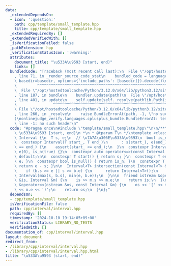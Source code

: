 ```yaml
---
data:
  _extendedDependsOn:
  - icon: ':question:'
    path: cpp/template/small_template.hpp
    title: cpp/template/small_template.hpp
  _extendedRequiredBy: []
  _extendedVerifiedWith: []
  _isVerificationFailed: false
  _pathExtension: hpp
  _verificationStatusIcon: ':warning:'
  attributes:
    document_title: "\u533A\u9593 [start, end)"
    links: []
  bundledCode: "Traceback (most recent call last):\n  File \"/opt/hostedtoolcache/Python/3.12.0/x64/lib/python3.12/site-packages/onlinejudge_verify/documentation/build.py\"\
    , line 71, in _render_source_code_stat\n    bundled_code = language.bundle(stat.path,\
    \ basedir=basedir, options={'include_paths': [basedir]}).decode()\n          \
    \         ^^^^^^^^^^^^^^^^^^^^^^^^^^^^^^^^^^^^^^^^^^^^^^^^^^^^^^^^^^^^^^^^^^^^^^^^^^^^^^^^^\n\
    \  File \"/opt/hostedtoolcache/Python/3.12.0/x64/lib/python3.12/site-packages/onlinejudge_verify/languages/cplusplus.py\"\
    , line 187, in bundle\n    bundler.update(path)\n  File \"/opt/hostedtoolcache/Python/3.12.0/x64/lib/python3.12/site-packages/onlinejudge_verify/languages/cplusplus_bundle.py\"\
    , line 401, in update\n    self.update(self._resolve(pathlib.Path(included), included_from=path))\n\
    \                ^^^^^^^^^^^^^^^^^^^^^^^^^^^^^^^^^^^^^^^^^^^^^^^^^^^^^^^^^\n \
    \ File \"/opt/hostedtoolcache/Python/3.12.0/x64/lib/python3.12/site-packages/onlinejudge_verify/languages/cplusplus_bundle.py\"\
    , line 260, in _resolve\n    raise BundleErrorAt(path, -1, \"no such header\"\
    )\nonlinejudge_verify.languages.cplusplus_bundle.BundleErrorAt: template/small_template.hpp:\
    \ line -1: no such header\n"
  code: "#pragma once\n#include \"template/small_template.hpp\"\n\n/**\n * @brief\
    \ \u533A\u9593 [start, end)\n *\n * @tparam T\n */\ntemplate <class T = ll> class\
    \ Interval {\n  T s, e;\n  // \u7A7A\u306E\u533A\u9593\n  bool is_n;\n\npublic:\n\
    \  constexpr Interval(T start_, T end_)\n      : s(start_), e(end_), is_n(start_\
    \ == end_) {\n    assert(start_ <= end_);\n  }\n  constexpr Interval() : s(0),\
    \ e(0), is_n(true) {}\n  constexpr auto operator<=>(const Interval &r) const =\
    \ default;\n\n  constexpr T start() { return s; }\n  constexpr T end() { return\
    \ e; }\n  constexpr bool is_null() { return is_n; }\n  constexpr T length() {\
    \ return e - s; }\n\n  Interval<T> intersection(const Interval<T> &b) const {\n\
    \    if (b.s >= e || s >= b.e) {\n      return Interval<T>();\n    }\n    return\
    \ Interval(max(s, b.s), min(e, b.e));\n  }\n\n  friend istream &operator>>(istream\
    \ &is, Interval &m) {\n    is >> m.s >> m.e;\n    return is;\n  }\n  friend ostream\
    \ &operator<<(ostream &os, const Interval &m) {\n    os << '[' << m.s << \", \"\
    \ << m.e << ')';\n    return os;\n  }\n};"
  dependsOn:
  - cpp/template/small_template.hpp
  isVerificationFile: false
  path: cpp/interval/interval.hpp
  requiredBy: []
  timestamp: '2024-10-10 19:14:05+09:00'
  verificationStatus: LIBRARY_NO_TESTS
  verifiedWith: []
documentation_of: cpp/interval/interval.hpp
layout: document
redirect_from:
- /library/cpp/interval/interval.hpp
- /library/cpp/interval/interval.hpp.html
title: "\u533A\u9593 [start, end)"
---
```

